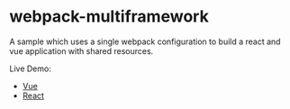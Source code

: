 # webpack-multiframework
A sample which uses a single webpack configuration to build a react and vue application with shared resources.

Live Demo:
* [Vue](https://edamtoft.github.io/webpack-multiframework/source/sample-vue-app/index.html)
* [React](https://edamtoft.github.io/webpack-multiframework/source/sample-react-app/index.html)